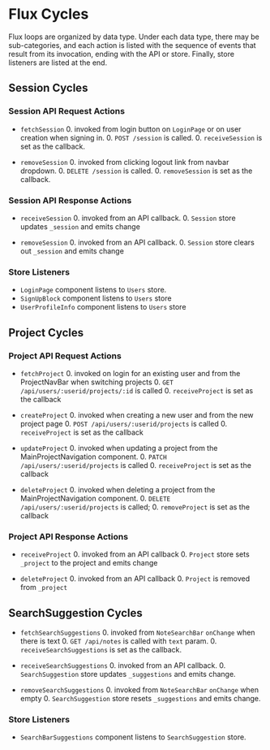 # Flux Cycles

Flux loops are organized by data type. Under each data type, there may
be sub-categories, and each action is listed with the sequence of events
that result from its invocation, ending with the API or store. Finally,
store listeners are listed at the end.


## Session Cycles

### Session API Request Actions

* `fetchSession`
  0. invoked from login button on `LoginPage` or on user creation when signing in.
  0. `POST /session` is called.
  0. `receiveSession` is set as the callback.

* `removeSession`
  0. invoked from clicking logout link from navbar dropdown.
  0. `DELETE /session` is called.
  0. `removeSession` is set as the callback.

### Session API Response Actions

* `receiveSession`
  0. invoked from an API callback.
  0. `Session` store updates `_session` and emits change

* `removeSession`
  0. invoked from an API callback.
  0. `Session` store clears out `_session` and emits change

### Store Listeners

  * `LoginPage` component listens to `Users` store.
  * `SignUpBlock` component listens to `Users` store
  * `UserProfileInfo` component listens to `Users` store

## Project Cycles

### Project API Request Actions

* `fetchProject`
  0. invoked on login for an existing user and from the ProjectNavBar when switching projects
  0. `GET /api/users/:userid/projects/:id` is called
  0. `receiveProject` is set as the callback

* `createProject`
  0. invoked when creating a new user and from the new project page
  0. `POST /api/users/:userid/projects` is called
  0. `receiveProject` is set as the callback

* `updateProject`
  0. invoked when updating a project from the MainProjectNavigation component.
  0. `PATCH /api/users/:userid/projects` is called
  0. `receiveProject` is set as the callback

* `deleteProject`
  0. invoked when deleting a project from the MainProjectNavigation component.
  0. `DELETE /api/users/:userid/projects` is called;
  0. `removeProject` is set as the callback

### Project API Response Actions

* `receiveProject`
  0. invoked from an API callback
  0. `Project` store sets `_project` to the project and emits change

* `deleteProject`
  0. invoked from an API callback
  0. `Project` is removed from `_project`

<!-- * `fetchSingleNote`
  0. invoked from `NoteDetail` `didMount`/`willReceiveProps`
  0. `GET /api/notes/:id` is called.
  0. `receiveSingleNote` is set as the callback.

* `updateNote`
  0. invoked from `NoteForm` `onSubmit`
  0. `POST /api/notes` is called.
  0. `receiveSingleNote` is set as the callback.

* `destroyNote`
  0. invoked from delete note button `onClick`
  0. `DELETE /api/notes/:id` is called.
  0. `removeNote` is set as the callback. -->

  <!--

### Notes API Response Actions

* `receiveAllNotes`
  0. invoked from an API callback.
  0. `Note` store updates `_notes` and emits change.

* `receiveSingleNote`
  0. invoked from an API callback.
  0. `Note` store updates `_notes[id]` and emits change.

* `removeNote`
  0. invoked from an API callback.
  0. `Note` store removes `_notes[id]` and emits change.

### Store Listeners

* `NotesIndex` component listens to `Note` store.
* `NoteDetail` component listens to `Note` store.


## Notebook Cycles

### Notebooks API Request Actions

* `fetchAllNotebooks`
  0. invoked from `NotebooksIndex` `didMount`/`willReceiveProps`
  0. `GET /api/notebooks` is called.
  0. `receiveAllNotebooks` is set as the callback.

* `createNotebook`
  0. invoked from new notebook button `onClick`
  0. `POST /api/notebooks` is called.
  0. `receiveSingleNotebook` is set as the callback.

* `fetchSingleNotebook`
  0. invoked from `NotebookDetail` `didMount`/`willReceiveProps`
  0. `GET /api/notebooks/:id` is called.
  0. `receiveSingleNotebook` is set as the callback.

* `updateNotebook`
  0. invoked from `NotebookForm` `onSubmit`
  0. `POST /api/notebooks` is called.
  0. `receiveSingleNotebook` is set as the callback.

* `destroyNotebook`
  0. invoked from delete notebook button `onClick`
  0. `DELETE /api/notebooks/:id` is called.
  0. `removeNotebook` is set as the callback.

### Notebooks API Response Actions

* `receiveAllNotebooks`
  0. invoked from an API callback.
  0. `Notebook` store updates `_notebooks` and emits change.

* `receiveSingleNotebook`
  0. invoked from an API callback.
  0. `Notebook` store updates `_notebooks[id]` and emits change.

* `removeNotebook`
  0. invoked from an API callback.
  0. `Notebook` store removes `_notebooks[id]` and emits change.

-->



## SearchSuggestion Cycles

* `fetchSearchSuggestions`
  0. invoked from `NoteSearchBar` `onChange` when there is text
  0. `GET /api/notes` is called with `text` param.
  0. `receiveSearchSuggestions` is set as the callback.

* `receiveSearchSuggestions`
  0. invoked from an API callback.
  0. `SearchSuggestion` store updates `_suggestions` and emits change.

* `removeSearchSuggestions`
  0. invoked from `NoteSearchBar` `onChange` when empty
  0. `SearchSuggestion` store resets `_suggestions` and emits change.

### Store Listeners

* `SearchBarSuggestions` component listens to `SearchSuggestion` store.
